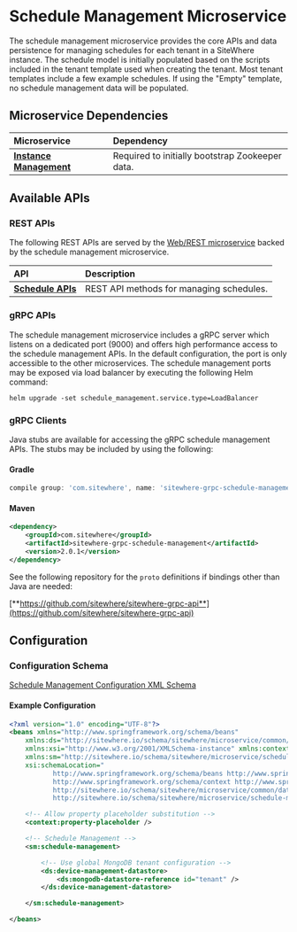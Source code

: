 # Schedule Management Microservice

<MicroserviceBadge text="Multitenant Microservice" type="multitenant"/>
The schedule management microservice provides the core APIs and data persistence
for managing schedules for each tenant in a SiteWhere instance. The schedule model is initially
populated based on the scripts included in the tenant template used when creating the tenant.
Most tenant templates include a few example schedules. If using the "Empty" template, no schedule
management data will be populated.

## Microservice Dependencies

| Microservice                                        | Dependency                                      |
| :-------------------------------------------------- | :---------------------------------------------- |
| **[Instance Management](./instance-management.md)** | Required to initially bootstrap Zookeeper data. |

## Available APIs

### REST APIs

The following REST APIs are served by the [Web/REST microservice](web-rest.md) backed by the schedule
management microservice.

| API                                                                     | Description                              |
| :---------------------------------------------------------------------- | :--------------------------------------- |
| [**Schedule APIs**](http://sitewhere.io/docs/2.0.0/api2/#tag/schedules) | REST API methods for managing schedules. |

### gRPC APIs

The schedule management microservice includes a gRPC server which listens on a dedicated port
(9000) and offers high performance access to the schedule management APIs. In the default
configuration, the port is only accessible to the other microservices. The schedule management
ports may be exposed via load balancer by executing the following Helm command:

`helm upgrade -set schedule_management.service.type=LoadBalancer`

### gRPC Clients

Java stubs are available for accessing the gRPC schedule management APIs. The stubs
may be included by using the following:

#### Gradle

```groovy
compile group: 'com.sitewhere', name: 'sitewhere-grpc-schedule-management', version: '2.0.1'
```

#### Maven

```xml
<dependency>
    <groupId>com.sitewhere</groupId>
    <artifactId>sitewhere-grpc-schedule-management</artifactId>
    <version>2.0.1</version>
</dependency>
```

See the following repository for
the `proto` definitions if bindings other than Java are needed:

[**https://github.com/sitewhere/sitewhere-grpc-api**](https://github.com/sitewhere/sitewhere-grpc-api)

## Configuration

### Configuration Schema

[Schedule Management Configuration XML Schema](http://sitewhere.io/schema/sitewhere/microservice/schedule-management/current/schedule-management.xsd)

#### Example Configuration

```xml
<?xml version="1.0" encoding="UTF-8"?>
<beans xmlns="http://www.springframework.org/schema/beans"
	xmlns:ds="http://sitewhere.io/schema/sitewhere/microservice/common/datastore"
	xmlns:xsi="http://www.w3.org/2001/XMLSchema-instance" xmlns:context="http://www.springframework.org/schema/context"
	xmlns:sm="http://sitewhere.io/schema/sitewhere/microservice/schedule-management"
	xsi:schemaLocation="
           http://www.springframework.org/schema/beans http://www.springframework.org/schema/beans/spring-beans-3.1.xsd
           http://www.springframework.org/schema/context http://www.springframework.org/schema/context/spring-context-3.1.xsd
           http://sitewhere.io/schema/sitewhere/microservice/common/datastore http://sitewhere.io/schema/sitewhere/microservice/common/current/datastore-common.xsd
           http://sitewhere.io/schema/sitewhere/microservice/schedule-management http://sitewhere.io/schema/sitewhere/microservice/schedule-management/current/schedule-management.xsd">

	<!-- Allow property placeholder substitution -->
	<context:property-placeholder />

	<!-- Schedule Management -->
	<sm:schedule-management>

		<!-- Use global MongoDB tenant configuration -->
		<ds:device-management-datastore>
			<ds:mongodb-datastore-reference id="tenant" />
		</ds:device-management-datastore>

	</sm:schedule-management>

</beans>
```
